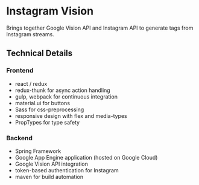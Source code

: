 # Instagram Vision

Brings together Google Vision API and Instagram API to generate tags from Instagram streams.

## Technical Details

### Frontend

 - react / redux
 - redux-thunk for async action handling
 - gulp, webpack for continuous integration
 - material.ui for buttons
 - Sass for css-preprocessing
 - responsive design with flex and media-types
 - PropTypes for type safety
 
### Backend

-   Spring Framework
-   Google App Engine application (hosted on Google Cloud)
-   Google Vision API integration
-   token-based authentication for Instagram
-   maven for build automation
